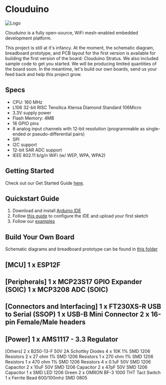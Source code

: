 # Clouduino

![Logo](/docs/images/logo.png)

Clouduino is a fully open-source, WiFi mesh-enabled embedded development platform. 

This project is still at it's infancy. At the moment, the schematic diagram, breadboard prototype, and PCB layout for the first version is available for building the first version of the board: Clouduino Stratus. We also included sample code to get you started. We will be producing limited quantities of the board soon. In the meantime, let's build our own boards, send us your feed back and help this project grow.

## Specs

- CPU: 160 MHz
- L106 32-bit RISC Tensilica Xtensa Diamond Standard 106Micro
- 3.3V supply power
- Flash Memory: 4MB
- 16 GPIO pins
- 8 analog input channels with 12-bit resolution (programmable as single-ended or pseudo-differential pairs)
- SPI
- I2C support
- 12-bit SAR ADC support
- IEEE 802.11 b/g/n WiFi (w/ WEP, WPA, WPA2)

## Getting Started
Check out our Get Started Guide [here](https://github.com/proudcloud/clouduino/tree/master/getStarted).

## Quickstart Guide

1. Download and install [Arduino IDE](https://www.arduino.cc/en/Main/Software)
2. Follow [this guide](https://github.com/proudcloud/clouduino/tree/master/getStarted) to configure the IDE and upload your first sketch
3. Follow our [examples](https://github.com/proudcloud/clouduino/tree/master/example)

## Build Your Own Board

Schematic diagrams and breadboard prototype can be found in [this folder](https://github.com/proudcloud/clouduino/tree/master/schematics)

[MCU]
1 x ESP12F
----------------------------------------------------------------
[Peripherals]
1 x MCP23S17 GPIO Expander (SOIC)
1 x MCP3208 ADC (SOIC)
----------------------------------------------------------------
[Connectors and Interfacing]
1 x FT230XS-R USB to Serial (SSOP)
1 x USB-B Mini Connector
2 x 16-pin Female/Male headers
----------------------------------------------------------------
[Power]
1 x AMS1117 - 3.3 Regulator
----------------------------------------------------------------
[Others]
2 x B250-13-F 50V 2A Schottky Diodes 
4 x 10K 1% SMD 1206 Resistors
2 x 27 ohm 1% SMD 1206 Resistors
1 x 270 ohm 1% SMD 1206 Resistors
1 x 470 ohm 1% SMD 1206 Resistors
4 x 0.1uF 50V SMD 1206 Capacitor
2 x 10uF 50V SMD 1206 Capacitor
2 x 47pF 50V SMD 1206 Capacitor
1 x SMD LED 1206 Green
2 x OMRON BF-3 1000 THT Tact Switch 
1 x Ferrite Bead 600/100mhz SMD 0805
